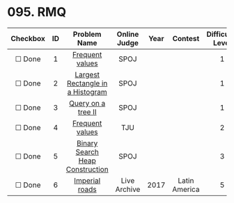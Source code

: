 # 095. RMQ


| Checkbox | ID | Problem Name|Online Judge|Year|Contest|Difficulty Level|
|:---:|:---:|:---:|:---:|:---:|:---:|:---:|
|&#9744; Done|1|[Frequent values](http://www.spoj.com/problems/FREQUENT/)|SPOJ|||1|
|&#9744; Done|2|[Largest Rectangle in a Histogram](http://www.spoj.com/problems/HISTOGRA/)|SPOJ|||1|
|&#9744; Done|3|[Query on a tree II](http://www.spoj.com/problems/QTREE2/)|SPOJ|||1|
|&#9744; Done|4|[Frequent values](http://acm.tju.edu.cn/toj/showp2913.html)|TJU|||2|
|&#9744; Done|5|[Binary Search Heap Construction](http://www.spoj.com/problems/HEAPULM/)|SPOJ|||3|
|&#9744; Done|6|[Imperial roads](https://icpcarchive.ecs.baylor.edu/index.php?option=onlinejudge&page=show_problem&problem=6218)|Live Archive|2017|Latin America|5|
